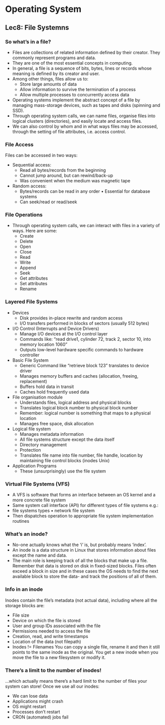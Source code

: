 # Operating System
## Lec8: File Systemns
### So what’s in a file?
- Files are collections of related information defined by their creator. They commonly represent programs and data.
- They are one of the most essential concepts in computing.
- In general, a file is a sequence of bits, bytes, lines or records whose meaning is defined by its creator and user.
- Among other things, files allow us to:
  - Store large amounts of data
  - Allow information to survive the termination of a process
  - Allow multiple processes to concurrently access data
- Operating systems implement the abstract concept of a file by managing mass-storage devices, such as tapes and disks (spinning and SSD).
- Through operating system calls, we can name files, organise files into logical clusters (directories), and easily locate and access files.
- We can also control by whom and in what ways files may be accessed, through the setting of file attributes, i.e. access control.
### File Access
Files can be accessed in two ways:
- Sequential access:
  - Read all bytes/records from the beginning
  - Cannot jump around, but can rewind/back-up
  - Was convenient when the medium was magnetic tape
- Random access:
  - Bytes/records can be read in any order • Essential for database systems
  - Can seek/read or read/seek
### File Operations
- Through operating system calls, we can interact with files in a variety of ways. Here are some:
  - Create
  - Delete
  - Open
  - Close
  - Read
  - Write
  - Append
  - Seek
  - Get attributes
  - Set attributes
  - Rename
### Layered File Systems
- Devices
  - Disk provides in-place rewrite and random access
  - I/O transfers performed in blocks of sectors (usually 512 bytes)
- I/O Control (Interrupts and Device Drivers)
  -  Manage I/O devices at the I/O control layer
  -  Commands like:
        “read drive1, cylinder 72, track 2, sector 10, into memory location 1060”
  - Outputs low-level hardware specific commands to hardware controller
- Basic File System
  - Generic Command like “retrieve block 123”
    translates to device driver
  - Manages memory buffers and caches (allocation, freeing, replacement)
  - Buffers hold data in transit
  - Caches hold frequently used data
- File organisation module
  - Understands files, logical address and physical blocks
  - Translates logical block number to physical block number
  - Remember: logical number is something that maps to a physical location
  - Manages free space, disk allocation
- Logical file system
  - Manages metadata information
  - All file systems structure except the data itself
  - Directory management
  - Protection
  - Translates file name into file number, file handle, location by maintaining file control blocks (inodes Unix)
- Application Programs
  - These (unsurprisingly) use the file system
### Virtual File Systems (VFS)
- A VFS is software that forms an interface between an OS kernel and a more concrete file system
- Same system call interface (API) for different types of file systems e.g.:
- file systems types • network file system
- Then dispatches operation to appropriate file system implementation routines
### What’s an inode?
- No-one actually knows what the ‘i’ is, but probably means ‘index’.
- An inode is a data structure in Linux that stores information about files except the name and data.
- The main role is keeping track of all the blocks that make up a file. Remember that data is stored on disk in fixed-sized blocks. Files often exceed a block in size and in these cases the OS needs to find the next available block to store the data- and track the positions of all of them.
### Info in an inode
Inodes contain the file’s metadata (not actual data), including where all the storage blocks are:
- File size
- Device on which the file is stored
- User and group IDs associated with the file
- Permissions needed to access the file
- Creation, read, and write timestamps
- Location of the data (not filepath)
- Inodes != Filenames
You can copy a single file, rename it and then it still points to the same inode as the original. You get a new inode when you move the file to a new filesystem or modify it.
### There’s a limit to the number of inodes!
...which actually means there’s a hard limit to the number of files your system can store! Once we use all our inodes:
- We can lose data
- Applications might crash
- OS might restart
- Processes don’t restart
- CRON (automated) jobs fail
